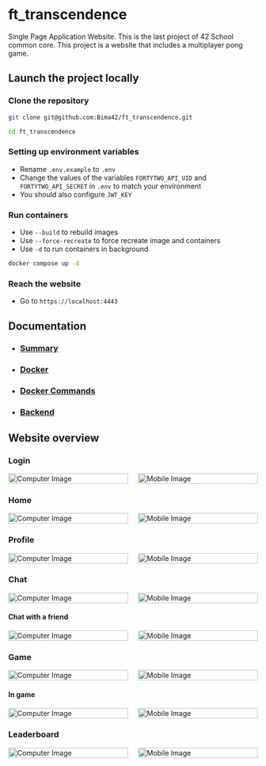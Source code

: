 # ft_transcendence
Single Page Application Website. This is the last project of 42 School common core. 
This project is a website that includes a multiplayer pong game.

## Launch the project locally
### Clone the repository
```bash
git clone git@github.com:Bima42/ft_transcendence.git

cd ft_transcendence
```

### Setting up environment variables
- Rename `.env.example` to `.env`
- Change the values of the variables `FORTYTWO_API_UID` and `FORTYTWO_API_SECRET` in `.env` to match your environment
- You should also configure `JWT_KEY` 

### Run containers
- Use `--build` to rebuild images
- Use `--force-recreate` to force recreate image and containers
- Use `-d` to run containers in background

```bash
docker compose up -d
```

### Reach the website
- Go to `https://localhost:4443`

## Documentation
- ### [Summary](docs/Summary.md)
- ### [Docker](docs/docker/0-what-is-docker.md)
- ### [Docker Commands](docs/docker/3-docker-usefull-commands.md)
- ### [Backend](docs/backend/0-what-is-nestjs.md)

## Website overview
### Login

<div style="display: flex; align-items: center; gap: 20px">
  <div style="flex: 1;">
    <img src="docs/images/login_page.png" alt="Computer Image" style="width: 100%; max-width: 400px;">
  </div>
  <div style="flex: 1;">
    <img src="docs/images/login_page_mobile.png" alt="Mobile Image" style="width: 100%; max-width: 400px;">
  </div>
</div>

### Home
<div style="display: flex; align-items: center; gap: 20px">
  <div style="flex: 1;">
    <img src="docs/images/home_page.png" alt="Computer Image" style="width: 100%; max-width: 400px;">
  </div>
  <div style="flex: 1;">
    <img src="docs/images/home_page_mobile.png" alt="Mobile Image" style="width: 100%; max-width: 400px;">
  </div>
</div>

### Profile
<div style="display: flex; align-items: center; gap: 20px">
  <div style="flex: 1;">
    <img src="docs/images/profile_page.png" alt="Computer Image" style="width: 100%; max-width: 400px;">
  </div>
  <div style="flex: 1;">
    <img src="docs/images/profile_page_mobile.png" alt="Mobile Image" style="width: 100%; max-width: 400px;">
  </div>
</div>

### Chat
<div style="display: flex; align-items: center; gap: 20px">
  <div style="flex: 1;">
    <img src="docs/images/chat_page.png" alt="Computer Image" style="width: 100%; max-width: 400px;">
  </div>
  <div style="flex: 1;">
    <img src="docs/images/chat_page_mobile.png" alt="Mobile Image" style="width: 100%; max-width: 400px;">
  </div>
</div>

#### Chat with a friend
<div style="display: flex; align-items: center; gap: 20px">
  <div style="flex: 1;">
    <img src="docs/images/chat_with_a_friend.png" alt="Computer Image" style="width: 100%; max-width: 400px;">
  </div>
  <div style="flex: 1;">
    <img src="docs/images/chat_with_a_friend_mobile.png" alt="Mobile Image" style="width: 100%; max-width: 400px;">
  </div>
</div>

### Game
<div style="display: flex; align-items: center; gap: 20px">
  <div style="flex: 1;">
    <img src="docs/images/game_page.png" alt="Computer Image" style="width: 100%; max-width: 400px;">
  </div>
  <div style="flex: 1;">
    <img src="docs/images/game_page_mobile.png" alt="Mobile Image" style="width: 100%; max-width: 400px;">
  </div>
</div>

#### In game
<div style="display: flex; align-items: center; gap: 20px">
  <div style="flex: 1;">
    <img src="docs/images/in_game_page.png" alt="Computer Image" style="width: 100%; max-width: 400px;">
  </div>
  <div style="flex: 1;">
    <img src="docs/images/in_game_page_mobile.png" alt="Mobile Image" style="width: 100%; max-width: 400px;">
  </div>
</div>

### Leaderboard
<div style="display: flex; align-items: center; gap: 20px">
  <div style="flex: 1;">
    <img src="docs/images/leaderboard_page.png" alt="Computer Image" style="width: 100%; max-width: 400px;">
  </div>
  <div style="flex: 1;">
    <img src="docs/images/leaderboard_page_mobile.png" alt="Mobile Image" style="width: 100%; max-width: 400px;">
  </div>
</div>
